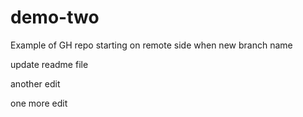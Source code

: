 # demo-two
Example of GH repo starting on remote side when new branch name

update readme file

another edit

one more edit
